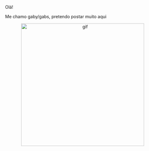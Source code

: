 Olá!
<p>Me chamo gaby/gabs, pretendo postar muito aqui</p>  
  <p align="center">
  <img src="https://i.pinimg.com/originals/51/ca/04/51ca04097929e5d9ea150b107b745c60.gif" alt="gif" width="400" />
</p>

<!--
**BloodyGaby/BloodyGaby** is a ✨ _special_ ✨ repository because its `README.md` (this file) appears on your GitHub profile.

Here are some ideas to get you started:

- 🔭 I’m currently working on ...
- 🌱 I’m currently learning ...
- 👯 I’m looking to collaborate on ...
- 🤔 I’m looking for help with ...
- 💬 Ask me about ...
- 📫 How to reach me: ...
- 😄 Pronouns: ...
- ⚡ Fun fact: ...
-->
